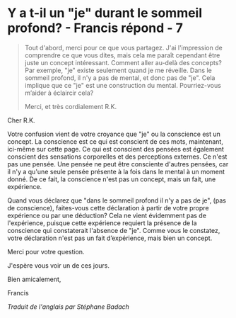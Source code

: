 # Y a t-il un "je" durant le sommeil profond? - Francis répond - 7

>Tout d'abord, merci pour ce que vous partagez. J'ai l'impression de comprendre ce que vous dites, mais cela me paraît cependant être juste un concept intéressant. Comment aller au-delà des concepts? Par exemple, "je" existe seulement quand je me réveille. Dans le sommeil profond, il n'y a pas de mental, et donc pas de "je". Cela implique que ce "je" est une construction du mental. Pourriez-vous m’aider à éclaircir cela?
>
>Merci, et très cordialement R.K.

Cher R.K.

Votre confusion vient de votre croyance que "je" ou la conscience est un concept. La conscience est ce qui est conscient de ces mots, maintenant, ici-même sur cette page. Ce qui est conscient des pensées est également conscient des sensations corporelles et des perceptions externes. Ce n'est pas une pensée. Une pensée ne peut être consciente d'autres pensées, car il n'y a qu'une seule pensée présente à la fois dans le mental à un moment donné. De ce fait, la conscience n'est pas un concept, mais un fait, une expérience.

Quand vous déclarez que "dans le sommeil profond il n'y a pas de je", (pas de conscience), faites-vous cette déclaration à partir de votre propre expérience ou par une déduction? Cela ne vient évidemment pas de l'expérience, puisque cette expérience requiert la présence de la conscience qui constaterait l'absence de "je". Comme vous le constatez, votre déclaration n'est pas un fait d’expérience, mais bien un concept.

Merci pour votre question.

J'espère vous voir un de ces jours.

Bien amicalement,

Francis

_Traduit de l'anglais par Stéphane Badach_

